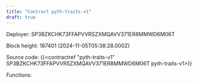 ```yaml
---
title: "Contract pyth-traits-v1"
draft: true
---
```

Deployer: SP3BZKCHK73FFAPVVRSZXMQAVV371ER8MMWD6M06T


 



Block height: 187401 (2024-11-05T05:38:28.000Z)

Source code: {{<contractref "pyth-traits-v1" SP3BZKCHK73FFAPVVRSZXMQAVV371ER8MMWD6M06T pyth-traits-v1>}}

Functions:



